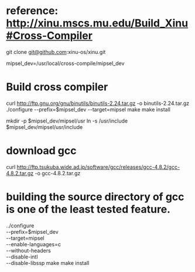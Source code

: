 # reference: http://xinu.mscs.mu.edu/Build_Xinu#Cross-Compiler

git clone git@github.com:xinu-os/xinu.git

mipsel_dev=/usr/local/cross-compile/mipsel_dev
# Build cross compiler
curl http://ftp.gnu.org/gnu/binutils/binutils-2.24.tar.gz -o binutils-2.24.tar.gz
./configure --prefix=$mipsel_dev --target=mipsel
make
make install


mkdir -p $mipsel_dev/mipsel/usr
ln -s /usr/include $mipsel_dev/mipsel/usr/include

# download gcc
curl http://ftp.tsukuba.wide.ad.jp/software/gcc/releases/gcc-4.8.2/gcc-4.8.2.tar.gz -o gcc-4.8.2.tar.gz

# building the source directory of gcc is one of the least tested feature.
../configure \
	--prefix=$mipsel_dev \
	--target=mipsel \
	--enable-languages=c \
	--without-headers \
	--disable-intl \
    --disable-libssp
make
make install
